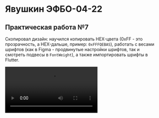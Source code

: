 # Явушкин ЭФБО-04-22

## Практическая работа №7

Скопировал дизайн: научился копировать HEX-цвета (0xFF - это прозрачность, а HEX-дальше, пример: `0xFFFQEBAS`), работать
с весами шрифтов (как в Figma - продвинутые настройки шрифтов, так и смотреть подвесы в `FontWeight`), а также 
импортировать шрифты в Flutter.

![WEBM-видео презентации работы](./pr7_DEMO.webm)